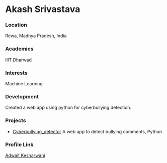 # Akash Srivastava

### Location

Rewa, Madhya Pradesh, India

### Academics

IIIT Dharwad

### Interests

Machine Learning

### Development

Created a web app using python for cyberbullying detection.

### Projects

- [Cyberbullying_detector](https://github.com/adwait1291/Machine_Learning_Projects) A web app to detect bullying comments, Python

### Profile Link

[Adwait Kesharwani](https://github.com/adwait1291/)
